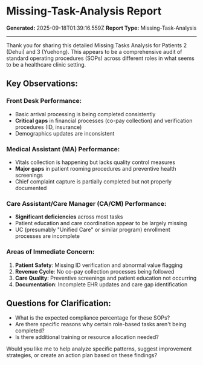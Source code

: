 # Missing-Task-Analysis Report

**Generated:** 2025-09-18T01:39:16.559Z
**Report Type:** Missing-Task-Analysis

---

Thank you for sharing this detailed Missing Tasks Analysis for Patients 2 (Dehui) and 3 (Yuehong). This appears to be a comprehensive audit of standard operating procedures (SOPs) across different roles in what seems to be a healthcare clinic setting.

## Key Observations:

### **Front Desk Performance:**
- Basic arrival processing is being completed consistently
- **Critical gaps** in financial processes (co-pay collection) and verification procedures (ID, insurance)
- Demographics updates are inconsistent

### **Medical Assistant (MA) Performance:**
- Vitals collection is happening but lacks quality control measures
- **Major gaps** in patient rooming procedures and preventive health screenings
- Chief complaint capture is partially completed but not properly documented

### **Care Assistant/Care Manager (CA/CM) Performance:**
- **Significant deficiencies** across most tasks
- Patient education and care coordination appear to be largely missing
- UC (presumably "Unified Care" or similar program) enrollment processes are incomplete

### **Areas of Immediate Concern:**
1. **Patient Safety**: Missing ID verification and abnormal value flagging
2. **Revenue Cycle**: No co-pay collection processes being followed
3. **Care Quality**: Preventive screenings and patient education not occurring
4. **Documentation**: Incomplete EHR updates and care gap identification

## Questions for Clarification:
- What is the expected compliance percentage for these SOPs?
- Are there specific reasons why certain role-based tasks aren't being completed?
- Is there additional training or resource allocation needed?

Would you like me to help analyze specific patterns, suggest improvement strategies, or create an action plan based on these findings?